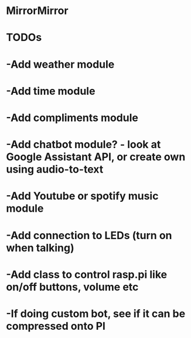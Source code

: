 # MirrorMirror
# TODOs
# -Add weather module
# -Add time module
# -Add compliments module
# -Add chatbot module? - look at Google Assistant API, or create own using audio-to-text
# -Add Youtube or spotify music module
# -Add connection to LEDs (turn on when talking)
# -Add class to control rasp.pi like on/off buttons, volume etc
# -If doing custom bot, see if it can be compressed onto PI